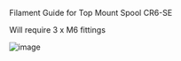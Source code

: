 Filament Guide for Top Mount Spool CR6-SE

Will require 3 x M6 fittings


![image](https://github.com/djpgithub1/CR6-SE/assets/74476677/baadab5b-fbe2-48ef-b79b-299f6fc183aa)
